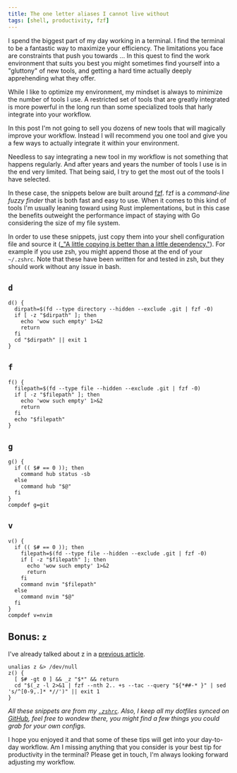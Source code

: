 ```yaml
---
title: The one letter aliases I cannot live without
tags: [shell, productivity, fzf]
---
```


I spend the biggest part of my day working in a terminal. I find the terminal to
be a fantastic way to maximize your efficiency. The limitations you face are
constraints that push you towards ... In this quest to find the work environment
that suits you best you might sometimes find yourself into a "gluttony" of new
tools, and getting a hard time actually deeply apprehending what they offer.

While I like to optimize my environment, my mindset is always to minimize the
number of tools I use. A restricted set of tools that are greatly integrated is
more powerful in the long run than some specialized tools that harly integrate
into your workflow.

In this post I'm not going to sell you dozens of new tools that will magically
improve your workflow. Instead I will recommend you one tool and give you a few
ways to actually integrate it within your environment.

Needless to say integrating a new tool in my workflow is not something that
happens regularly. And after years and years the number of tools I use is in the
end very limited. That being said, I try to get the most out of the tools I have
selected.

In these case, the snippets below are built around
[fzf](https://github.com/junegunn/fzf). fzf is a _command-line fuzzy finder_
that is both fast and easy to use. When it comes to this kind of tools I'm
usually leaning toward using Rust implementations, but in this case the benefits
outweight the performance impact of staying with Go considering the size of my
file system.

In order to use these snippets, just copy them into your shell configuration
file and source it ([_"A little copying is better than a little
dependency."](https://www.youtube.com/watch?v=PAAkCSZUG1c&t=9m28s)). For example
if you use zsh, you might append those at the end of your `~/.zshrc`. Note that
these have been written for and tested in zsh, but they should work without any
issue in bash.

## `d`

```shell
d() {
  dirpath=$(fd --type directory --hidden --exclude .git | fzf -0)
  if [ -z "$dirpath" ]; then
    echo 'wow such empty' 1>&2
    return
  fi
  cd "$dirpath" || exit 1
}
```

## `f`

```shell
f() {
  filepath=$(fd --type file --hidden --exclude .git | fzf -0)
  if [ -z "$filepath" ]; then
    echo 'wow such empty' 1>&2
    return
  fi
  echo "$filepath"
}
```

## `g`

```shell
g() {
  if (( $# == 0 )); then
    command hub status -sb
  else
    command hub "$@"
  fi
}
compdef g=git
```

## `v`

```shell
v() {
  if (( $# == 0 )); then
    filepath=$(fd --type file --hidden --exclude .git | fzf -0)
    if [ -z "$filepath" ]; then
      echo 'wow such empty' 1>&2
      return
    fi
    command nvim "$filepath"
  else
    command nvim "$@"
  fi
}
compdef v=nvim
```

## Bonus: `z`

I've already talked about z in a [previous
article](https://aymericbeaumet.com/behold-z-the-unsung-jewel-that-rethinks-shell-navigation).

```shell
unalias z &> /dev/null
z() {
  [ $# -gt 0 ] && _z "$*" && return
  cd "$(_z -l 2>&1 | fzf --nth 2.. +s --tac --query "${*##-* }" | sed 's/^[0-9,.]* *//')" || exit 1
}
```

_All these snippets are from my
[`.zshrc`](https://github.com/aymericbeaumet/dotfiles/blob/master/src/.zshrc).
Also, I keep all my dotfiles synced on
[GitHub](https://github.com/aymericbeaumet/dotfiles), feel free to wondew there,
you might find a few things you could grab for your own configs._

I hope you enjoyed it and that some of these tips will get into your day-to-day
workflow. Am I missing anything that you consider is your best tip for
productivity in the terminal? Please get in touch, I'm always looking forward
adjusting my workflow.
